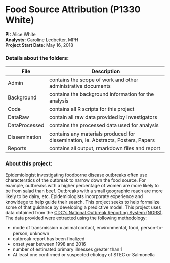 # Food Source Attribution (P1330 White)  
**PI:** Alice White  
**Analysts:** Caroline Ledbetter, MPH  
**Project Start Date:** May 16, 2018  

### Details about the folders:  
  
File | Description
---|---------------------------------------------------------------------
Admin | contains the scope of work and other administrative documents  
Background | contains the background information for the analysis
Code | contains all R scripts for this project  
DataRaw | contain all raw data provided by investigators
DataProcessed | contains the processed data used for analysis  
Dissemination | contains any materials produced for dissemination, ie. Abstracts, Posters, Papers
Reports | contains all output, rmarkdown files and report  


### About this project:
Epidemiologist investigating foodborne disease outbreaks often use 
characterstics of the outbreak to narrow down the food source. For example, 
outbreaks with a higher percentage of women are more likely to be from salad 
than beef. Outbreaks with a small geographic reach are more likely to be dairy, 
etc. Epidemiologists incorporate experience and knowldege to help guide their 
search. This project seeks to help formalize some of that guidance by developing
a predictive model. This project uses data obtained from the [CDC's National
Outbreak Reporting System (NORS)](https://www.cdc.gov/nors/about.html). 
The data provided were extracted using the following methodology:  
- mode of transmission = animal contact, environmental, food, person-to-person, 
unknown 
- outbreak report has been finalized  
- onset year between 1998 and 2016  
- number of estimated primary illnesses greater than 1  
- At least one confirmed or suspected etiology of STEC or Salmonella  

